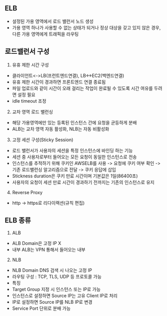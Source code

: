 ## ELB  
- 설정된 가용 영역에서 로드 밸런서 노드 생성  
- 가용 영역 하나가 사용할 수 없는 상태가 되거나 정상 대상을 갖고 있지 않은 경우, 다른 가용 영역에게 트래픽을 라우팅   
 ## 로드밸런서 구성  
 1) 유휴 제한 시간 구성  
 - 클라이언트<->LB(프런트엔드연결), LB<->EC2(백엔드연결)  
 - 유휴 제한 시간이 경과하면 프론트엔드 연결 종료됨  
 - 파일 업로드와 같이 시간이 오래 걸리는 작업이 완료될 수 있도록 시간 여유를 두려면 설정 필요  
 - idle timeout 조정  
 2) 교차 영역 로드 밸런싱  
 - 해당 가용영역에만 있는 등록된 인스턴스 간에 요청을 균등하게 분배  
 - ALB는 교차 영역 자동 활성화, NLB는 자동 비활성화  
 3) 고정 세션 구성(Sticky Session)  
 - 로드 밸런서가 사용자의 세션을 특정 인스턴스에 바인딩 하는 기능  
 - 세션 중 사용자로부터 들어오는 모든 요청이 동일한 인스턴스로 전송  
 - 인스턴스를 추적하기 위해 쿠키인 AWSELB를 사용 -> 요청에 쿠키 여부 확인 -> 기존 로드밸런싱 알고리즘으로 전달 -> 쿠키 응답에 삽입   
 - Stickness duration은 쿠키 만료 시간이며 기본값은 1일(86400초)  
 - 사용자의 요청이 세션 만료 시간이 경과하기 전까지는 기존의 인스턴스로 유지    
4) Reverse Proxy  
- http -> https로 리다이랙션(규칙 편집)  
  
## ELB 종류  
1) ALB  
- ALB Domain은 고정 IP X
- 내부 ALB는 VPN 통해서 들어오는 내부
2) NLB  
- NLB Domain DNS 검색 시 나오는 고정 IP 
- 라우팅 구성 : TCP, TLS, UDP 등 프로토콜 가능  
- 특징
- Target Group 지정 시 인스턴스 또는 IP로 가능  
- 인스턴스로 설정하면 Source IP는 고유 Client IP로 처리  
- IP로 설정하면 Source IP를 NLB IP로 변경  
- Service Port 단위로 분배 가능  
